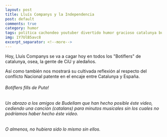 ```yaml
---
layout: post
title: Lluís Companys y la Independencia
post: default
comments: true
category: humor
tags: politica cachondeo youtuber divertido humor gracioso catalunya budellam
img: 1Y7UlB5avc8
excerpt_separator: <!--more-->
---
```


Hoy, Lluís Companys se va a cagar hoy en todos los "Botiflers" de catalunya, osea, la gente de CiU y aledaños.

Así como también nos mostrará su cultivada reflexión al respecto del conflicto Nacional patente en el encaje entre Catalunya y España.


<!--more-->


###### Botiflers fills de Puta!

###### Un abrazo a los amigos de Budellam que han hecho posible éste video, cediendo una canción (catalans) para minutos musicales sin los cuales no podríamos haber hecho éste video.

###### O almenos, no hubiera sido lo mismo sin ellos.